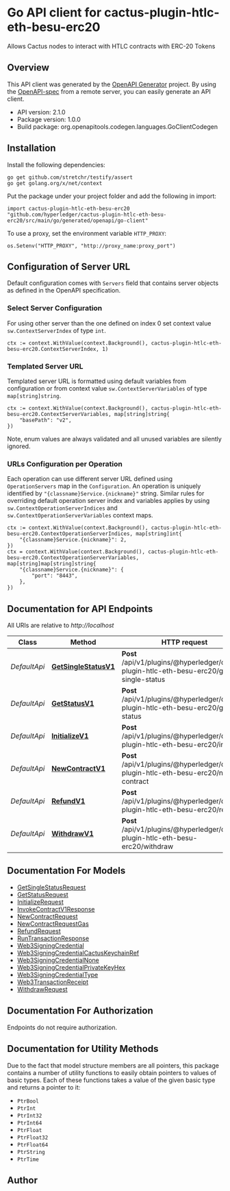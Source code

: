 # Go API client for cactus-plugin-htlc-eth-besu-erc20

Allows Cactus nodes to interact with HTLC contracts with ERC-20 Tokens

## Overview
This API client was generated by the [OpenAPI Generator](https://openapi-generator.tech) project.  By using the [OpenAPI-spec](https://www.openapis.org/) from a remote server, you can easily generate an API client.

- API version: 2.1.0
- Package version: 1.0.0
- Build package: org.openapitools.codegen.languages.GoClientCodegen

## Installation

Install the following dependencies:

```shell
go get github.com/stretchr/testify/assert
go get golang.org/x/net/context
```

Put the package under your project folder and add the following in import:

```golang
import cactus-plugin-htlc-eth-besu-erc20 "github.com/hyperledger/cactus-plugin-htlc-eth-besu-erc20/src/main/go/generated/openapi/go-client"
```

To use a proxy, set the environment variable `HTTP_PROXY`:

```golang
os.Setenv("HTTP_PROXY", "http://proxy_name:proxy_port")
```

## Configuration of Server URL

Default configuration comes with `Servers` field that contains server objects as defined in the OpenAPI specification.

### Select Server Configuration

For using other server than the one defined on index 0 set context value `sw.ContextServerIndex` of type `int`.

```golang
ctx := context.WithValue(context.Background(), cactus-plugin-htlc-eth-besu-erc20.ContextServerIndex, 1)
```

### Templated Server URL

Templated server URL is formatted using default variables from configuration or from context value `sw.ContextServerVariables` of type `map[string]string`.

```golang
ctx := context.WithValue(context.Background(), cactus-plugin-htlc-eth-besu-erc20.ContextServerVariables, map[string]string{
	"basePath": "v2",
})
```

Note, enum values are always validated and all unused variables are silently ignored.

### URLs Configuration per Operation

Each operation can use different server URL defined using `OperationServers` map in the `Configuration`.
An operation is uniquely identified by `"{classname}Service.{nickname}"` string.
Similar rules for overriding default operation server index and variables applies by using `sw.ContextOperationServerIndices` and `sw.ContextOperationServerVariables` context maps.

```golang
ctx := context.WithValue(context.Background(), cactus-plugin-htlc-eth-besu-erc20.ContextOperationServerIndices, map[string]int{
	"{classname}Service.{nickname}": 2,
})
ctx = context.WithValue(context.Background(), cactus-plugin-htlc-eth-besu-erc20.ContextOperationServerVariables, map[string]map[string]string{
	"{classname}Service.{nickname}": {
		"port": "8443",
	},
})
```

## Documentation for API Endpoints

All URIs are relative to *http://localhost*

Class | Method | HTTP request | Description
------------ | ------------- | ------------- | -------------
*DefaultApi* | [**GetSingleStatusV1**](docs/DefaultApi.md#getsinglestatusv1) | **Post** /api/v1/plugins/@hyperledger/cactus-plugin-htlc-eth-besu-erc20/get-single-status | 
*DefaultApi* | [**GetStatusV1**](docs/DefaultApi.md#getstatusv1) | **Post** /api/v1/plugins/@hyperledger/cactus-plugin-htlc-eth-besu-erc20/get-status | 
*DefaultApi* | [**InitializeV1**](docs/DefaultApi.md#initializev1) | **Post** /api/v1/plugins/@hyperledger/cactus-plugin-htlc-eth-besu-erc20/initialize | Initialize contract
*DefaultApi* | [**NewContractV1**](docs/DefaultApi.md#newcontractv1) | **Post** /api/v1/plugins/@hyperledger/cactus-plugin-htlc-eth-besu-erc20/new-contract | Create a new hashtimelock contract
*DefaultApi* | [**RefundV1**](docs/DefaultApi.md#refundv1) | **Post** /api/v1/plugins/@hyperledger/cactus-plugin-htlc-eth-besu-erc20/refund | Refund a hashtimelock contract
*DefaultApi* | [**WithdrawV1**](docs/DefaultApi.md#withdrawv1) | **Post** /api/v1/plugins/@hyperledger/cactus-plugin-htlc-eth-besu-erc20/withdraw | Withdraw a hashtimelock contract


## Documentation For Models

 - [GetSingleStatusRequest](docs/GetSingleStatusRequest.md)
 - [GetStatusRequest](docs/GetStatusRequest.md)
 - [InitializeRequest](docs/InitializeRequest.md)
 - [InvokeContractV1Response](docs/InvokeContractV1Response.md)
 - [NewContractRequest](docs/NewContractRequest.md)
 - [NewContractRequestGas](docs/NewContractRequestGas.md)
 - [RefundRequest](docs/RefundRequest.md)
 - [RunTransactionResponse](docs/RunTransactionResponse.md)
 - [Web3SigningCredential](docs/Web3SigningCredential.md)
 - [Web3SigningCredentialCactusKeychainRef](docs/Web3SigningCredentialCactusKeychainRef.md)
 - [Web3SigningCredentialNone](docs/Web3SigningCredentialNone.md)
 - [Web3SigningCredentialPrivateKeyHex](docs/Web3SigningCredentialPrivateKeyHex.md)
 - [Web3SigningCredentialType](docs/Web3SigningCredentialType.md)
 - [Web3TransactionReceipt](docs/Web3TransactionReceipt.md)
 - [WithdrawRequest](docs/WithdrawRequest.md)


## Documentation For Authorization

Endpoints do not require authorization.


## Documentation for Utility Methods

Due to the fact that model structure members are all pointers, this package contains
a number of utility functions to easily obtain pointers to values of basic types.
Each of these functions takes a value of the given basic type and returns a pointer to it:

* `PtrBool`
* `PtrInt`
* `PtrInt32`
* `PtrInt64`
* `PtrFloat`
* `PtrFloat32`
* `PtrFloat64`
* `PtrString`
* `PtrTime`

## Author




